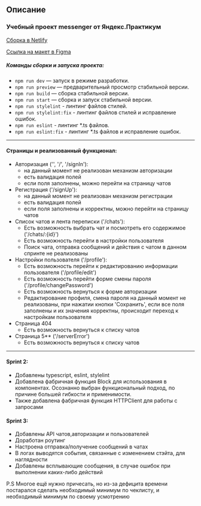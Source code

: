 ## Описание

### Учебный проект messenger от Яндекс.Практикум

[Сборка в Netlify](https://deploy-preview-5--reliable-salmiakki-311a25.netlify.app/)

[Ссылка на макет в Figma](https://www.figma.com/file/KNTCZXXiBQP3vwKKpwwD67/Chat_external_link-(Copy))

##### Команды сборки и запуска проекта:

- `npm run dev` — запуск в режиме разработки.
- `npm run preview` — предварительный просмотр стабильной версии.
- `npm run build` — сборка стабильной версии.
- `npm run start` — сборка и запуск стабильной версии.
- `npm run stylelint` - линтинг файлов стилей.
- `npm run stylelint:fix` - линтинг файлов стилей и исправление ошибок.
- `npm run eslint` - линтинг *.ts файлов.
- `npm run eslint:fix` - линтинг *.ts файлов и исправление ошибок.

___

#### Страницы и реализованный функционал:

- Авторизация ('', '/', '/signIn'):
  - на данный момент не реализован механизм авторизации
  - есть валидация полей
  - если поля заполнены, можно перейти на страницу чатов
- Регистрация ('/signUp'):
  - на данный момент не реализован механизм регистрации
  - есть валидация полей
  - если поля заполнены и корректны, можно перейти на страницу чатов
- Список чатов и лента переписки  ('/chats'):
  - Есть возможность выбрать чат и посмотреть его содержимое   ('/chats/:{id}')
  - Есть возможность перейти в настройки пользователя
  - Поиск чата, отправка сообщений и действия с чатом в данном спринте не реализованы
- Настройки пользователя ('/profile'):
  - Есть возможность перейти к редактированию информации пользователя ('/profile/edit')
  - Есть возможность перейти форме смены пароля ('/profile/changePassword')
  - Есть возможность вернуться к форме авторизации
  - Редактирование профиля, смена пароля на данный момент не реализованы, при нажатии кнопки 'Сохранить', если все поля
    заполнены и их значения корректны, происходит переход к настройкам пользователя
- Страница 404
  - Есть возможность вернуться к списку чатов
- Страница 5** ('/serverError')
  - Есть возможность вернуться к списку чатов

---

#### Sprint 2:

- Добавлены typescript, eslint, stylelint
- Добавлена фабричная функция Block для использования в компонентах. Осознанно выбран функциональный подход, по причине
  большей гибкости и применимости.
- Также добавлена фабричная функция HTTPClient для работы с запросами

#### Sprint 3:

- Добавлены API чатов,авторизации и пользователей
- Доработан роутинг
- Настроена отправка/получение сообщений в чатах
- В логах выводятся события, связанные с изменением стэйта, для наглядности
- Добавлены всплывающие сообщения, в случае ошибок при выполнении каких-либо действий

P.S Многое ещё нужно причесать, но из-за дефицита времени постарался сделать необходимый минимум по чеклисту, и
необходимый минимум по своему усмотрению
